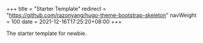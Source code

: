 +++
title = "Starter Template"
redirect = "https://github.com/razonyang/hugo-theme-bootstrap-skeleton"
navWeight = 100
date = 2021-12-16T17:25:20+08:00
+++

The starter template for newbie.
